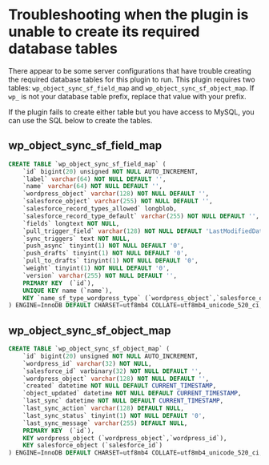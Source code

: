 # Troubleshooting when the plugin is unable to create its required database tables

There appear to be some server configurations that have trouble creating the required database tables for this plugin to run. This plugin requires two tables: `wp_object_sync_sf_field_map` and `wp_object_sync_sf_object_map`. If `wp_` is not your database table prefix, replace that value with your prefix.

If the plugin fails to create either table but you have access to MySQL, you can use the SQL below to create the tables.

## wp_object_sync_sf_field_map

```sql
CREATE TABLE `wp_object_sync_sf_field_map` (
    `id` bigint(20) unsigned NOT NULL AUTO_INCREMENT,
    `label` varchar(64) NOT NULL DEFAULT '',
    `name` varchar(64) NOT NULL DEFAULT '',
    `wordpress_object` varchar(128) NOT NULL DEFAULT '',
    `salesforce_object` varchar(255) NOT NULL DEFAULT '',
    `salesforce_record_types_allowed` longblob,
    `salesforce_record_type_default` varchar(255) NOT NULL DEFAULT '',
    `fields` longtext NOT NULL,
    `pull_trigger_field` varchar(128) NOT NULL DEFAULT 'LastModifiedDate',
    `sync_triggers` text NOT NULL,
    `push_async` tinyint(1) NOT NULL DEFAULT '0',
    `push_drafts` tinyint(1) NOT NULL DEFAULT '0',
    `pull_to_drafts` tinyint(1) NOT NULL DEFAULT '0',
    `weight` tinyint(1) NOT NULL DEFAULT '0',
    `version` varchar(255) NOT NULL DEFAULT '',
    PRIMARY KEY  (`id`),
    UNIQUE KEY name (`name`),
    KEY `name_sf_type_wordpress_type` (`wordpress_object`,`salesforce_object`)
) ENGINE=InnoDB DEFAULT CHARSET=utf8mb4 COLLATE=utf8mb4_unicode_520_ci;
```

## wp_object_sync_sf_object_map

```sql
CREATE TABLE `wp_object_sync_sf_object_map` (
    `id` bigint(20) unsigned NOT NULL AUTO_INCREMENT,
    `wordpress_id` varchar(32) NOT NULL,
    `salesforce_id` varbinary(32) NOT NULL DEFAULT '',
    `wordpress_object` varchar(128) NOT NULL DEFAULT '',
    `created` datetime NOT NULL DEFAULT CURRENT_TIMESTAMP,
    `object_updated` datetime NOT NULL DEFAULT CURRENT_TIMESTAMP,
    `last_sync` datetime NOT NULL DEFAULT CURRENT_TIMESTAMP,
    `last_sync_action` varchar(128) DEFAULT NULL,
    `last_sync_status` tinyint(1) NOT NULL DEFAULT '0',
    `last_sync_message` varchar(255) DEFAULT NULL,
    PRIMARY KEY  (`id`),
    KEY wordpress_object (`wordpress_object`,`wordpress_id`),
    KEY salesforce_object (`salesforce_id`)
) ENGINE=InnoDB DEFAULT CHARSET=utf8mb4 COLLATE=utf8mb4_unicode_520_ci;
```
